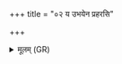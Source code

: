 +++
title = "०२ य उभयेन प्रहरसि"

+++
<details><summary>मूलम् (GR)</summary>

य उभयेन प्रहरसि  
पुच्छेन चास्येन च ।  
आस्ये चन ते विषं  
कुतस् ते पुच्छधाव् असत् ॥
</details>